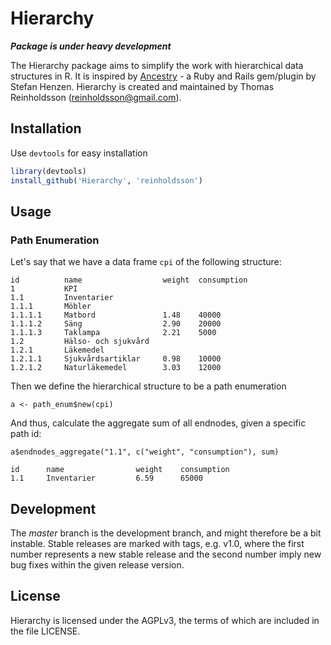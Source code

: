 Hierarchy
=========

 ***Package is under heavy development***

The Hierarchy package aims to simplify the work with hierarchical data structures in R. 
It is inspired by [Ancestry](https://github.com/stefankroes/ancestry) - a Ruby and Rails gem/plugin by Stefan Henzen.
Hierarchy is created and maintained by Thomas Reinholdsson (<reinholdsson@gmail.com>).


## Installation

Use `devtools` for easy installation

```r
library(devtools)
install_github('Hierarchy', 'reinholdsson')
```

## Usage

### Path Enumeration

Let's say that we have a data frame `cpi` of the following structure:

    id          name                  weight  consumption
    1           KPI                   
    1.1         Inventarier          
    1.1.1       Möbler               
    1.1.1.1     Matbord               1.48    40000
    1.1.1.2     Säng                  2.90    20000
    1.1.1.3     Taklampa              2.21    5000
    1.2         Hälso- och sjukvård  
    1.2.1       Läkemedel             
    1.2.1.1     Sjukvårdsartiklar     0.98    10000
    1.2.1.2     Naturläkemedel        3.03    12000


Then we define the hierarchical structure to be a path enumeration 

    a <- path_enum$new(cpi)

And thus, calculate the aggregate sum of all endnodes, given a specific path id:

    a$endnodes_aggregate("1.1", c("weight", "consumption"), sum)
    
    id      name                weight    consumption
    1.1     Inventarier         6.59      65000


## Development

The *master* branch is the development branch, and might therefore be a bit instable. Stable releases are marked with tags, e.g. v1.0, where the first number represents a new stable release and the second number imply new bug fixes within the given release version.


## License

Hierarchy is licensed under the AGPLv3, the terms of which are included in the file LICENSE.
